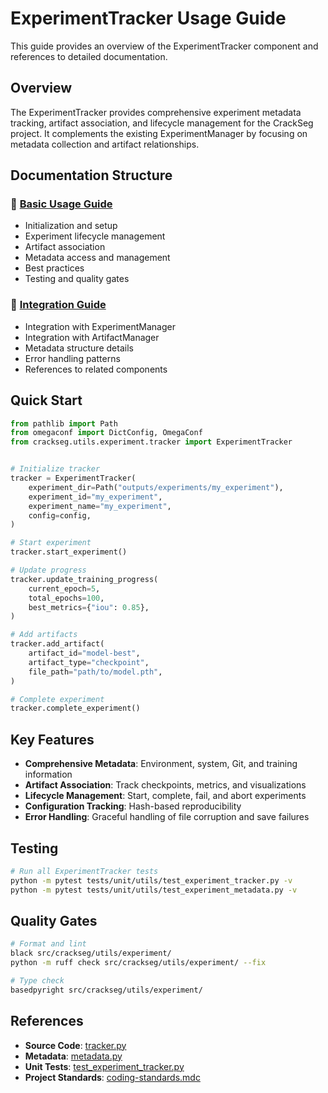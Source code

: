 # ExperimentTracker Usage Guide

This guide provides an overview of the ExperimentTracker component and references to detailed documentation.

## Overview

The ExperimentTracker provides comprehensive experiment metadata tracking, artifact association,
and lifecycle management for the CrackSeg project. It complements the existing ExperimentManager by
focusing on metadata collection and artifact relationships.

## Documentation Structure

### 📖 [Basic Usage Guide](experiment_tracker_basic_usage.md)

- Initialization and setup
- Experiment lifecycle management
- Artifact association
- Metadata access and management
- Best practices
- Testing and quality gates

### 🔗 [Integration Guide](experiment_tracker_integration.md)

- Integration with ExperimentManager
- Integration with ArtifactManager
- Metadata structure details
- Error handling patterns
- References to related components

## Quick Start

```python
from pathlib import Path
from omegaconf import DictConfig, OmegaConf
from crackseg.utils.experiment.tracker import ExperimentTracker


# Initialize tracker
tracker = ExperimentTracker(
    experiment_dir=Path("outputs/experiments/my_experiment"),
    experiment_id="my_experiment",
    experiment_name="my_experiment",
    config=config,
)

# Start experiment
tracker.start_experiment()

# Update progress
tracker.update_training_progress(
    current_epoch=5,
    total_epochs=100,
    best_metrics={"iou": 0.85},
)

# Add artifacts
tracker.add_artifact(
    artifact_id="model-best",
    artifact_type="checkpoint",
    file_path="path/to/model.pth",
)

# Complete experiment
tracker.complete_experiment()
```

## Key Features

- **Comprehensive Metadata**: Environment, system, Git, and training information
- **Artifact Association**: Track checkpoints, metrics, and visualizations
- **Lifecycle Management**: Start, complete, fail, and abort experiments
- **Configuration Tracking**: Hash-based reproducibility
- **Error Handling**: Graceful handling of file corruption and save failures

## Testing

```bash
# Run all ExperimentTracker tests
python -m pytest tests/unit/utils/test_experiment_tracker.py -v
python -m pytest tests/unit/utils/test_experiment_metadata.py -v
```

## Quality Gates

```bash
# Format and lint
black src/crackseg/utils/experiment/
python -m ruff check src/crackseg/utils/experiment/ --fix

# Type check
basedpyright src/crackseg/utils/experiment/
```

## References

- **Source Code**: [tracker.py](src/crackseg/utils/experiment/tracker.py)
- **Metadata**: [metadata.py](src/crackseg/utils/experiment/metadata.py)
- **Unit Tests**: [test_experiment_tracker.py](tests/unit/utils/test_experiment_tracker.py)
- **Project Standards**: [coding-standards.mdc](.cursor/rules/coding-standards.mdc)
